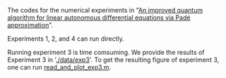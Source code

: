 The codes for the numerical experiments in "[An improved quantum algorithm for linear autonomous differential equations via Padé approximation](https://arxiv.org/abs/2504.06948)".

Experiments 1, 2, and 4 can run directly. 

Running experiment 3 is time comsuming. We provide the results of Experiment 3 in '[./data/exp3](./data/exp3)'. To get the resulting figure of experiment 3, one can run [read_and_plot_exp3.m](./read_and_plot_exp3.m).

